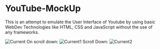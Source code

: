 # YouTube-MockUp
This is an attempt to emulate the User Interface of Youtube by using basic WebDev Technologies like HTML, CSS and JavaScript without the use of any frameworks.

![Current](https://github.com/user-attachments/assets/1208ea3c-c5b8-416d-890e-83863806cb18)
On scroll down: 
![Current1](https://github.com/user-attachments/assets/55210769-1926-46d9-a098-673728c4ddc6)
Scroll Down:
![Current2](https://github.com/user-attachments/assets/f4b93030-7626-4222-b965-4251135cc102)

